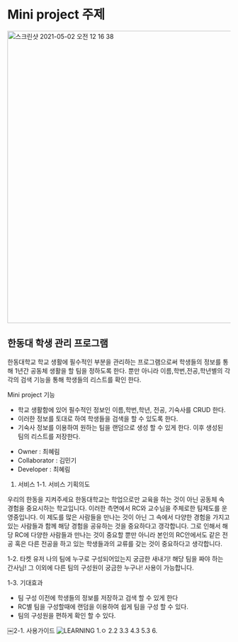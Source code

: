 Mini project 주제
=================

<img width="659" alt="스크린샷 2021-05-02 오전 12 16 38" src="https://user-images.githubusercontent.com/79801529/116786952-748f2f80-aadc-11eb-949a-86179ef078f7.png">

한동대 학생 관리 프로그램
--------------------

한동대학교 학교 생활에 필수적인 부분을 관리하는 프로그램으로써 
학생들의 정보를 통해 1년간 공동체 생활을 할 팀을 정하도록 한다. 뿐만 아니라
이름,학번,전공,학년별의 각각의 검색 기능을 통해 학생들의 리스트를 확인 한다. 

Mini project 기능

- 학교 생활함에 있어 필수적인 정보인 이름,학번,학년, 전공, 기숙사를 CRUD 한다.
- 이러한 정보를 토대로 하여 학생들을 검색을 할 수 있도록 한다. 
- 기숙사 정보를 이용하여 원하는 팀을 랜덤으로 생성 할 수 있게 한다. 이후 생성된 팀의 리스트를 저장한다. 


* Owner : 최혜림
* Collaborator : 김민기
* Developer : 최혜림




1. 서비스
1-1. 서비스 기획의도 

우리의 한동을 지켜주세요
한동대학교는 학업으로만 교육을 하는 것이 아닌 공동체 속 경험을 중요시하는 학교입니다. 이러한 측면에서 RC와 교수님을 주체로한 팀제도를 운영중입니다.
이 제도를 많은 사람들을 만나는 것이 아닌 그 속에서 다양한 경험을 가지고 있는 사람들과 함께 해당 경험을 공유하는 것을 중요하다고 갱각합니다.  그로 인해서 해당 RC에  다양한 사람들과 만나는 것이 중요할 뿐만 아니라 본인의 RC안에서도 같은 전공 혹은 다른 전공을 하고 있는 학생들과의 교류를 갖는 것이 중요하다고 생각합니다. 

1-2. 타켓 유저
나의 팀에 누구로 구성되어있는지 궁금한 새내기! 해당 팀을 짜야 하는 간사님! 그 이외에 다른 팀의 구성원이 궁금한 누구나! 사용이 가능합니다. 

1-3. 기대효과
* 팀 구성 이전에 학생들의 정보를 저장하고 검색 할 수 있게 한다
* RC별 팀을 구성할때에 랜덤을 이용하여 쉽게 팀을 구성 할 수 있다.
* 팀의 구성원을 편하게 확인 할 수 있다.


￼2-1. 사용가이드 
![LEARNING](https://user-images.githubusercontent.com/79801529/117539844-621a7600-b047-11eb-85bd-79211f902d57.png)
1.ㅇ
2.2
3.3
4.3
5.3
6.





